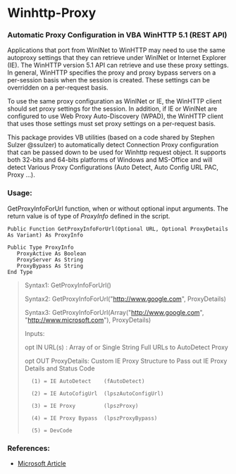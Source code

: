 # Winhttp-Proxy

### Automatic Proxy Configuration in VBA WinHTTP 5.1 (REST API)
Applications that port from WinINet to WinHTTP may need to use the same autoproxy settings that they can retrieve under WinINet or Internet Explorer (IE). The WinHTTP version 5.1 API can retrieve and use these proxy settings. In general, WinHTTP specifies the proxy and proxy bypass servers on a per-session basis when the session is created. These settings can be overridden on a per-request basis.

To use the same proxy configuration as WinINet or IE, the WinHTTP client should set proxy settings for the session. In addition, if IE or WinINet are configured to use Web Proxy Auto-Discovery (WPAD), the WinHTTP client that uses those settings must set proxy settings on a per-request basis. 

This package provides VB utilities (based on a code shared by Stephen Sulzer @ssulzer) to automatically detect Connection Proxy configuration that can be passed down to be used for Winhttp request object. It supports both 32-bits and 64-bits platforms of Windows and MS-Office and will detect Various Proxy Configurations (Auto Detect, Auto Config URL PAC, Proxy ...).

### Usage:
GetProxyInfoForUrl function, when or without optional input arguments. The return value is of type of *ProxyInfo* defined in the script.

```
Public Function GetProxyInfoForUrl(Optional URL, Optional ProxyDetails As Variant) As ProxyInfo

Public Type ProxyInfo
   ProxyActive As Boolean
   ProxyServer As String
   ProxyBypass As String
End Type
```

> Syntax1: GetProxyInfoForUrl()
>
> Syntax2: GetProxyInfoForUrl("http://www.google.com", ProxyDetails)
>
> Syntax3: GetProxyInfoForUrl(Array("http://www.google.com", "http://www.microsoft.com"), ProxyDetails)
>
> Inputs:
>
>   opt IN  URL(s)      : Array of or Single String Full URLs to AutoDetect Proxy
>
>   opt OUT ProxyDetails: Custom IE Proxy Structure to Pass out IE Proxy Details and Status Code
>
>       (1) = IE AutoDetect    (fAutoDetect)
>
>       (2) = IE AutoCofigUrl  (lpszAutoConfigUrl)
>
>       (3) = IE Proxy         (lpszProxy)
>
>       (4) = IE Proxy Bypass  (lpszProxyBypass)
>
>       (5) = DevCode



### References:
 - [Microsoft Article](https://docs.microsoft.com/en-us/windows/desktop/winhttp/setting-wininet-proxy-configurations-in-winhttp)
